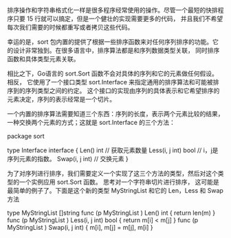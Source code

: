 排序操作和字符串格式化一样是很多程序经常使用的操作。尽管一个最短的快排程序只要 15 行就可以搞定，但是一个健壮的实现需要更多的代码，
并且我们不希望每次我们需要的时候都重写或者拷贝这些代码。

幸运的是，sort 包内置的提供了根据一些排序函数来对任何序列排序的功能。它的设计非常独到。在很多语言中，排序算法都是和序列数据类型关联，
同时排序函数和具体类型元素关联。

相比之下，Go语言的 sort.Sort 函数不会对具体的序列和它的元素做任何假设。相反，
它使用了一个接口类型 sort.Interface 来指定通用的排序算法和可能被排序到的序列类型之间的约定。
这个接口的实现由序列的具体表示和它希望排序的元素决定，序列的表示经常是一个切片。

一个内置的排序算法需要知道三个东西：序列的长度，表示两个元素比较的结果，一种交换两个元素的方式；这就是 sort.Interface 的三个方法：

package sort

type Interface interface {
    Len() int              // 获取元素数量
    Less(i, j int) bool   // i，j是序列元素的指数。
    Swap(i, j int)        // 交换元素
}



为了对序列进行排序，我们需要定义一个实现了这三个方法的类型，然后对这个类型的一个实例应用 sort.Sort 函数。
思考对一个字符串切片进行排序，
这可能是最简单的例子了。下面是这个新的类型 MyStringList  和它的 Len，Less 和 Swap 方法

type MyStringList  []string
func (p MyStringList ) Len() int { return len(m) }
func (p MyStringList ) Less(i, j int) bool { return m[i] < m[j] }
func (p MyStringList ) Swap(i, j int) { m[i], m[j] = m[j], m[i] }


